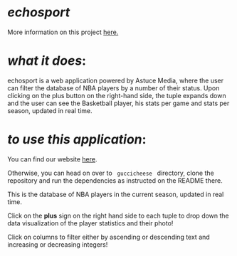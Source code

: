
# _echosport_
More information on this project [here.](https://devpost.com/software/echosport)
# *what it does*:
echosport is a web application powered by Astuce Media, where the user can filter the database of NBA players by a number of their status. Upon clicking on the plus button on the right-hand side, the tuple expands down and the user can see the Basketball player, his stats per game and stats per season, updated in real time.

# *to use this application*:
You can find our website [here](https://echo-sport.firebaseapp.com/).  

Otherwise, you can head on over to <code> guccicheese </code> directory, clone the repository and run the dependencies as instructed on the README there.

This is the database of NBA players in the current season, updated in real time. 

Click on the **plus** sign on the right hand side to each tuple to drop down the data visualization of the player statistics and their photo! 

Click on columns to filter either by ascending or descending text and increasing or decreasing integers! 


